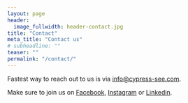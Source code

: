 ```yaml
---
layout: page
header:
  image_fullwidth: header-contact.jpg
title: "Contact"
meta_title: "Contact us"
# subheadline: ""
teaser: ""
permalink: "/contact/"
---
```

Fastest way to reach out to us is via info@cypress-see.com.

Make sure to join us on <a href="https://www.facebook.com/cyseeCommunity/" target="blank">Facebook</a>, <a href="" target="blank">Instagram</a> or <a href="https://www.linkedin.com/company/cypress-south-east-europe-community">Linkedin<a>.
